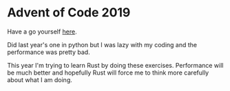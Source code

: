 # Advent of Code 2019
Have a go yourself [here](https://adventofcode.com/2019).

Did last year's one in python but I was lazy with my coding and the performance was pretty bad.

This year I'm trying to learn Rust by doing these exercises. Performance will be much better and hopefully Rust will force me to think more carefully about what I am doing.
